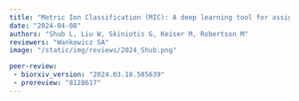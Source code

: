 ```yaml
---
title: "Metric Ion Classification (MIC): A deep learning tool for assigning ions and waters in cryo-EM and x-ray crystallography structures"
date: "2024-04-08"
authors: "Shub L, Liu W, Skiniotis G, Keiser M, Robertson M"
reviewers: "Wankowicz SA"
image: "/static/img/reviews/2024_Shub.png"

peer-review:
 - biorxiv_version: "2024.03.18.585639"
 - prereview: "8128617"
---
```

